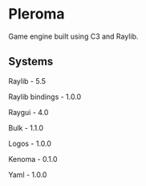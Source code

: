 # Pleroma

Game engine built using C3 and Raylib.

## Systems

Raylib - 5.5

Raylib bindings - 1.0.0

Raygui - 4.0

Bulk - 1.1.0

Logos - 1.0.0

Kenoma - 0.1.0

Yaml - 1.0.0

